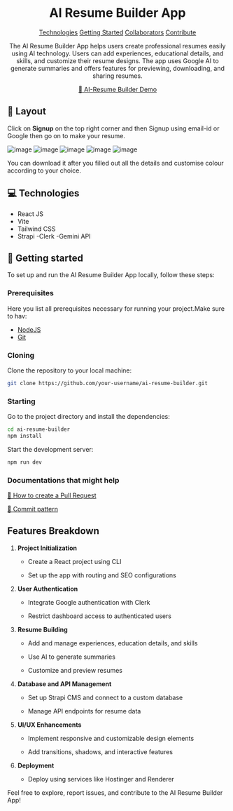                   
 
<h1 align="center" style="font-weight: bold;">AI Resume Builder App</h1>

<p align="center">
<a href="#tech">Technologies</a>
<a href="#started">Getting Started</a>
<a href="#colab">Collaborators</a>
<a href="#contribute">Contribute</a> 
</p>


<p align="center">The AI Resume Builder App helps users create professional resumes easily using AI technology. Users can add experiences, educational details, and skills, and customize their resume designs. The app uses Google AI to generate summaries and offers features for previewing, downloading, and sharing resumes.</p>


<p align="center">
<a href="https://ai-resume-builder-opal.vercel.app/">📱 AI-Resume Builder Demo</a>
</p>
 
<h2 id="layout">🎨 Layout</h2>
Click on <b>Signup</b> on the top right corner and then Signup using email-id or Google then go on to make your resume.
<p align="center">

![image](https://github.com/user-attachments/assets/14bbac81-28f3-4935-b470-40d51f0b1d19)
![image](https://github.com/user-attachments/assets/cad03a15-c29e-484a-8f72-1952f8b6e44f)
![image](https://github.com/user-attachments/assets/0a3dafbe-5f3e-4c64-af25-c5153c469dd8)
![image](https://github.com/user-attachments/assets/7fbf80b2-55d9-452a-99b7-5540df9a1c51)
![image](https://github.com/user-attachments/assets/5aa84f12-b814-4f29-94fb-df8aac47d9ad)


</p>
You can download it after you filled out all the details and customise colour according to your choice.
 
<h2 id="technologies">💻 Technologies</h2>

- React JS
- Vite
- Tailwind CSS
- Strapi
-Clerk
-Gemini API
 
<h2 id="started">🚀 Getting started</h2>

To set up and run the AI Resume Builder App locally, follow these steps:
 
<h3>Prerequisites</h3>

Here you list all prerequisites necessary for running your project.Make sure to hav:

- [NodeJS](https://nodejs.org/en/download/prebuilt-installer)
- [Git ](https://git-scm.com/downloads)
 
<h3>Cloning</h3>

Clone the repository to your local machine:

```bash
git clone https://github.com/your-username/ai-resume-builder.git

```
 
<h3>Starting</h3>

Go to the project directory and install the dependencies:

```bash
cd ai-resume-builder
npm install
```
Start the development server:
```bash
npm run dev

```
 
<h3>Documentations that might help</h3>

[📝 How to create a Pull Request](https://www.atlassian.com/br/git/tutorials/making-a-pull-request)

[💾 Commit pattern](https://gist.github.com/joshbuchea/6f47e86d2510bce28f8e7f42ae84c716)

    

Features Breakdown
------------------

1.  **Project Initialization**
    
    *   Create a React project using CLI
        
    *   Set up the app with routing and SEO configurations
        
2.  **User Authentication**
    
    *   Integrate Google authentication with Clerk
        
    *   Restrict dashboard access to authenticated users
        
3.  **Resume Building**
    
    *   Add and manage experiences, education details, and skills
        
    *   Use AI to generate summaries
        
    *   Customize and preview resumes
        
4.  **Database and API Management**
    
    *   Set up Strapi CMS and connect to a custom database
        
    *   Manage API endpoints for resume data
        
5.  **UI/UX Enhancements**
    
    *   Implement responsive and customizable design elements
        
    *   Add transitions, shadows, and interactive features
        
6.  **Deployment**
    
    *   Deploy using services like Hostinger and Renderer
        

Feel free to explore, report issues, and contribute to the AI Resume Builder App!
